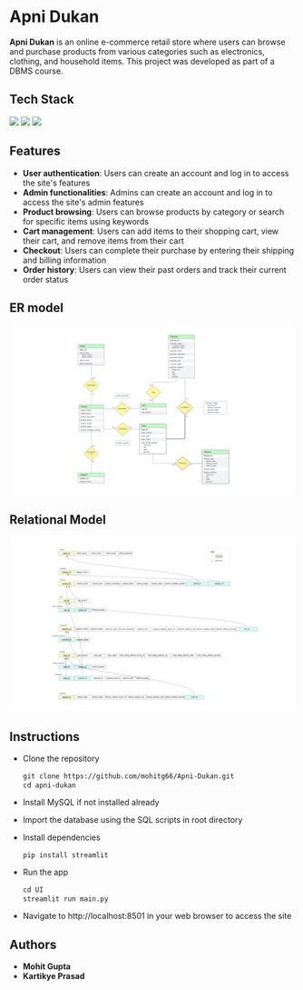 # Apni Dukan
**Apni Dukan** is an online e-commerce retail store where users can browse and purchase products from various categories such as electronics, clothing, and household items. This project was developed as part of a DBMS course.

## Tech Stack
<img src="https://www.mysql.com/common/logos/logo-mysql-170x115.png" height="60px" /> <img src="https://s3.dualstack.us-east-2.amazonaws.com/pythondotorg-assets/media/community/logos/python-logo-only.png" height="60px"> <img src="https://seeklogo.com/images/S/streamlit-logo-1A3B208AE4-seeklogo.com.png" height="60px">

## Features
- **User authentication**: Users can create an account and log in to access the site's features
- **Admin functionalities**: Admins can create an account and log in to access the site's admin features
- **Product browsing**: Users can browse products by category or search for specific items using keywords
- **Cart management**: Users can add items to their shopping cart, view their cart, and remove items from their cart
- **Checkout**: Users can complete their purchase by entering their shipping and billing information
- **Order history**: Users can view their past orders and track their current order status

## ER model
<img src="ER diagram.svg" alt="ER diagram" width=""/>

## Relational Model
<img src="Relational model.svg" alt="ER diagram" width=""/>

## Instructions
- Clone the repository

    ```
    git clone https://github.com/mohitg66/Apni-Dukan.git
    cd apni-dukan
    ```
- Install MySQL if not installed already
- Import the database using the SQL scripts in root directory
- Install dependencies    
    ``` 
    pip install streamlit
    ```
- Run the app
    ```
    cd UI
    streamlit run main.py
    ```
- Navigate to http://localhost:8501 in your web browser to access the site


## Authors
- **Mohit Gupta**
- **Kartikye Prasad**